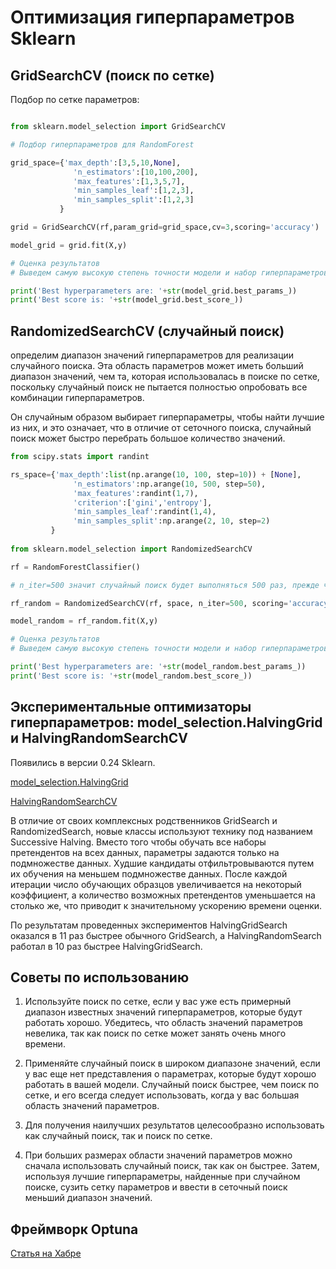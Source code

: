 # Оптимизация гиперпараметров Sklearn
## GridSearchCV (поиск по сетке)

Подбор по сетке параметров:

```python

from sklearn.model_selection import GridSearchCV

# Подбор гиперпараметров для RandomForest

grid_space={'max_depth':[3,5,10,None],
              'n_estimators':[10,100,200],
              'max_features':[1,3,5,7],
              'min_samples_leaf':[1,2,3],
              'min_samples_split':[1,2,3]
           }

grid = GridSearchCV(rf,param_grid=grid_space,cv=3,scoring='accuracy')

model_grid = grid.fit(X,y)

# Оценка результатов
# Выведем самую высокую степень точности модели и набор гиперпараметров, которые обеспечили такой результат

print('Best hyperparameters are: '+str(model_grid.best_params_))
print('Best score is: '+str(model_grid.best_score_))
```

## RandomizedSearchCV (случайный поиск)

определим диапазон значений гиперпараметров для реализации случайного поиска. Эта область параметров может иметь больший диапазон значений, чем та, которая использовалась в поиске по сетке, поскольку случайный поиск не пытается полностью опробовать все комбинации гиперпараметров.

Он случайным образом выбирает гиперпараметры, чтобы найти лучшие из них, и это означает, что в отличие от сеточного поиска, случайный поиск может быстро перебрать большое количество значений.

```python
from scipy.stats import randint

rs_space={'max_depth':list(np.arange(10, 100, step=10)) + [None],
              'n_estimators':np.arange(10, 500, step=50),
              'max_features':randint(1,7),
              'criterion':['gini','entropy'],
              'min_samples_leaf':randint(1,4),
              'min_samples_split':np.arange(2, 10, step=2)
         }
         
from sklearn.model_selection import RandomizedSearchCV

rf = RandomForestClassifier()

# n_iter=500 значит случайный поиск будет выполняться 500 раз, прежде чем будет выбрана лучшая модель

rf_random = RandomizedSearchCV(rf, space, n_iter=500, scoring='accuracy', n_jobs=-1, cv=3)

model_random = rf_random.fit(X,y)

# Оценка результатов
# Выведем самую высокую степень точности модели и набор гиперпараметров, которые обеспечили такой результат

print('Best hyperparameters are: '+str(model_random.best_params_))
print('Best score is: '+str(model_random.best_score_))
```
## Экспериментальные оптимизаторы гиперпараметров: model_selection.HalvingGrid и HalvingRandomSearchCV

Появились в версии 0.24 Sklearn.

[model_selection.HalvingGrid](https://scikit-learn.org/stable/modules/generated/sklearn.model_selection.HalvingGridSearchCV.html)

[HalvingRandomSearchCV](https://scikit-learn.org/stable/modules/generated/sklearn.model_selection.HalvingRandomSearchCV.html?highlight=halvingrandomsearchcv#sklearn.model_selection.HalvingRandomSearchCV)

В отличие от своих комплексных родственников GridSearch и RandomizedSearch, новые классы используют технику под названием Successive Halving. Вместо того чтобы обучать все наборы претендентов на всех данных, параметры задаются только на подмножестве данных. Худшие кандидаты отфильтровываются путем их обучения на меньшем подмножестве данных. После каждой итерации число обучающих образцов увеличивается на некоторый коэффициент, а количество возможных претендентов уменьшается на столько же, что приводит к значительному ускорению времени оценки.

По результатам проведенных экспериментов HalvingGridSearch оказался в 11 раз быстрее обычного GridSearch, а HalvingRandomSearch работал в 10 раз быстрее HalvingGridSearch.

## Советы по использованию

1. Используйте поиск по сетке, если у вас уже есть примерный диапазон известных значений гиперпараметров, которые будут работать хорошо. Убедитесь, что область значений параметров невелика, так как поиск по сетке может занять очень много времени. 

2. Применяйте случайный поиск в широком диапазоне значений, если у вас еще нет представления о параметрах, которые будут хорошо работать в вашей модели. Случайный поиск быстрее, чем поиск по сетке, и его всегда следует использовать, когда у вас большая область значений параметров.

3. Для получения наилучших результатов целесообразно использовать как случайный поиск, так и поиск по сетке.

4. При больших размерах области значений параметров можно сначала использовать случайный поиск, так как он быстрее. Затем, используя лучшие гиперпараметры, найденные при случайном поиске, сузить сетку параметров и ввести в сеточный поиск меньший диапазон значений.

## Фреймворк Optuna

[Статья на Хабре](https://habr.com/ru/post/704432/)
